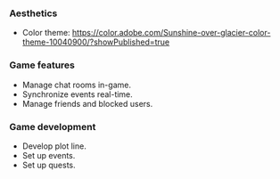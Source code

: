 ### Aesthetics
- Color theme: https://color.adobe.com/Sunshine-over-glacier-color-theme-10040900/?showPublished=true

### Game features
- Manage chat rooms in-game.
- Synchronize events real-time.
- Manage friends and blocked users.

### Game development
- Develop plot line.
- Set up events.
- Set up quests.
